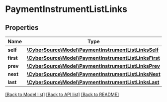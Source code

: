 # PaymentInstrumentListLinks

## Properties
Name | Type | Description | Notes
------------ | ------------- | ------------- | -------------
**self** | [**\CyberSource\Model\PaymentInstrumentListLinksSelf**](PaymentInstrumentListLinksSelf.md) |  | [optional] 
**first** | [**\CyberSource\Model\PaymentInstrumentListLinksFirst**](PaymentInstrumentListLinksFirst.md) |  | [optional] 
**prev** | [**\CyberSource\Model\PaymentInstrumentListLinksPrev**](PaymentInstrumentListLinksPrev.md) |  | [optional] 
**next** | [**\CyberSource\Model\PaymentInstrumentListLinksNext**](PaymentInstrumentListLinksNext.md) |  | [optional] 
**last** | [**\CyberSource\Model\PaymentInstrumentListLinksLast**](PaymentInstrumentListLinksLast.md) |  | [optional] 

[[Back to Model list]](../README.md#documentation-for-models) [[Back to API list]](../README.md#documentation-for-api-endpoints) [[Back to README]](../README.md)


